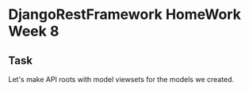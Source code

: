 # DjangoRestFramework HomeWork Week 8

##  Task

Let's make API roots with model viewsets for the models we created.